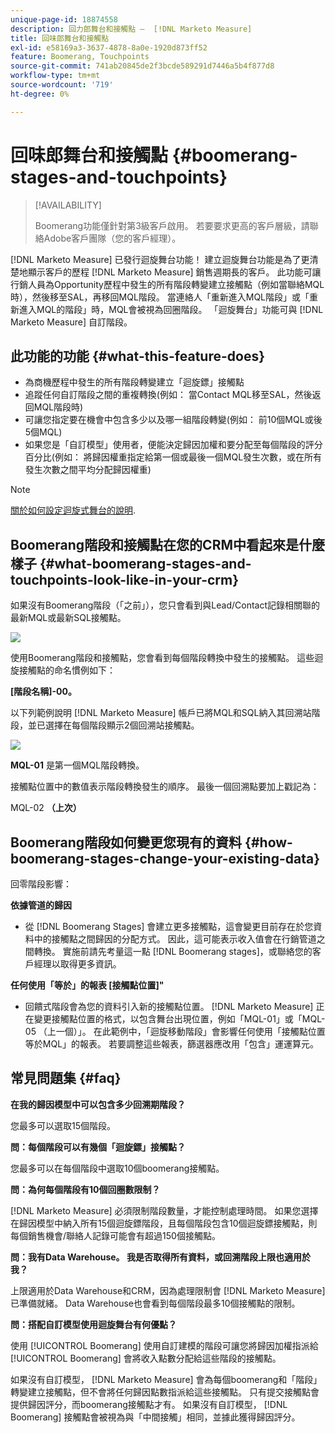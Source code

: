```yaml
---
unique-page-id: 18874558
description: 回力郎舞台和接觸點 —  [!DNL Marketo Measure]
title: 回味郎舞台和接觸點
exl-id: e58169a3-3637-4878-8a0e-1920d873ff52
feature: Boomerang, Touchpoints
source-git-commit: 741ab20845de2f3bcde589291d7446a5b4f877d8
workflow-type: tm+mt
source-wordcount: '719'
ht-degree: 0%

---
```


# 回味郎舞台和接觸點 {#boomerang-stages-and-touchpoints}

>[!AVAILABILITY]
>
>Boomerang功能僅針對第3級客戶啟用。 若要要求更高的客戶層級，請聯絡Adobe客戶團隊（您的客戶經理）。

[!DNL Marketo Measure] 已發行迴旋舞台功能！ 建立迴旋舞台功能是為了更清楚地顯示客戶的歷程 [!DNL Marketo Measure] 銷售週期長的客戶。 此功能可讓行銷人員為Opportunity歷程中發生的所有階段轉變建立接觸點（例如當聯絡MQL時），然後移至SAL，再移回MQL階段。 當連絡人「重新進入MQL階段」或「重新進入MQL的階段」時，MQL會被視為回圈階段。 「迴旋舞台」功能可與 [!DNL Marketo Measure] 自訂階段。

## 此功能的功能 {#what-this-feature-does}

* 為商機歷程中發生的所有階段轉變建立「迴旋鏢」接觸點
* 追蹤任何自訂階段之間的重複轉換(例如： 當Contact MQL移至SAL，然後返回MQL階段時)
* 可讓您指定要在機會中包含多少以及哪一組階段轉變(例如： 前10個MQL或後5個MQL)
* 如果您是「自訂模型」使用者，便能決定歸因加權和要分配至每個階段的評分百分比(例如： 將歸因權重指定給第一個或最後一個MQL發生次數，或在所有發生次數之間平均分配歸因權重)

>[!NOTE]
>
>[關於如何設定迴旋式舞台的說明](/help/advanced-marketo-measure-features/boomerang/setting-up-boomerang-stages.md).

## Boomerang階段和接觸點在您的CRM中看起來是什麼樣子 {#what-boomerang-stages-and-touchpoints-look-like-in-your-crm}

如果沒有Boomerang階段（「之前」），您只會看到與Lead/Contact記錄相關聯的最新MQL或最新SQL接觸點。

![](assets/1.png)

使用Boomerang階段和接觸點，您會看到每個階段轉換中發生的接觸點。 這些迴旋接觸點的命名慣例如下：

**[階段名稱]-00。**

以下列範例說明 [!DNL Marketo Measure] 帳戶已將MQL和SQL納入其回溯站階段，並已選擇在每個階段顯示2個回溯站接觸點。

![](assets/2.png)

**MQL-01** 是第一個MQL階段轉換。

接觸點位置中的數值表示階段轉換發生的順序。 最後一個回溯點要加上戳記為：

MQL-02 **（上次）**

## Boomerang階段如何變更您現有的資料 {#how-boomerang-stages-change-your-existing-data}

回零階段影響：

**依據管道的歸因**

* 從 [!DNL Boomerang Stages] 會建立更多接觸點，這會變更目前存在於您資料中的接觸點之間歸因的分配方式。 因此，這可能表示收入值會在行銷管道之間轉換。 實施前請先考量這一點 [!DNL Boomerang stages]，或聯絡您的客戶經理以取得更多資訊。

**任何使用「等於」的報表 [接觸點位置]&quot;**

* 回饋式階段會為您的資料引入新的接觸點位置。 [!DNL Marketo Measure] 正在變更接觸點位置的格式，以包含舞台出現位置，例如「MQL-01」或「MQL-05 （上一個）」。 在此範例中，「迴旋移動階段」會影響任何使用「接觸點位置等於MQL」的報表。 若要調整這些報表，篩選器應改用「包含」運運算元。

## 常見問題集 {#faq}

**在我的歸因模型中可以包含多少回溯期階段？**

您最多可以選取15個階段。

**問：每個階段可以有幾個「迴旋鏢」接觸點？**

您最多可以在每個階段中選取10個boomerang接觸點。

**問：為何每個階段有10個回圈數限制？**

[!DNL Marketo Measure] 必須限制階段數量，才能控制處理時間。 如果您選擇在歸因模型中納入所有15個迴旋鏢階段，且每個階段包含10個迴旋鏢接觸點，則每個銷售機會/聯絡人記錄可能會有超過150個接觸點。

**問：我有Data Warehouse。 我是否取得所有資料，或回溯階段上限也適用於我？**

上限適用於Data Warehouse和CRM，因為處理限制會 [!DNL Marketo Measure] 已準備就緒。 Data Warehouse也會看到每個階段最多10個接觸點的限制。

**問：搭配自訂模型使用迴旋舞台有何優點？**

使用 [!UICONTROL Boomerang] 使用自訂建模的階段可讓您將歸因加權指派給 [!UICONTROL Boomerang] 會將收入點數分配給這些階段的接觸點。

如果沒有自訂模型， [!DNL Marketo Measure] 會為每個boomerang和「階段」轉變建立接觸點，但不會將任何歸因點數指派給這些接觸點。 只有提交接觸點會提供歸因評分，而boomerang接觸點才有。 如果沒有自訂模型， [!DNL Boomerang] 接觸點會被視為與「中間接觸」相同，並據此獲得歸因評分。
